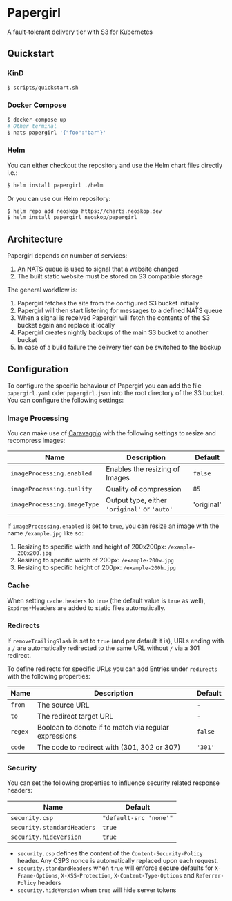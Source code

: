 # Papergirl

A fault-tolerant delivery tier with S3 for Kubernetes

## Quickstart

### KinD

```sh
$ scripts/quickstart.sh
```

### Docker Compose

```sh
$ docker-compose up
# Other terminal
$ nats papergirl '{"foo":"bar"}'
```

### Helm

You can either checkout the repository and use the Helm chart files directly i.e.:

```sh
$ helm install papergirl ./helm
```

Or you can use our Helm repository:

```sh
$ helm repo add neoskop https://charts.neoskop.dev
$ helm install papergirl neoskop/papergirl
```

## Architecture

Papergirl depends on number of services:

1. An NATS queue is used to signal that a website changed
2. The built static website must be stored on S3 compatible storage

The general workflow is:

1. Papergirl fetches the site from the configured S3 bucket initially
2. Papergirl will then start listening for messages to a defined NATS queue
3. When a signal is received Papergirl will fetch the contents of the S3 bucket again and replace it locally
4. Papergirl creates nightly backups of the main S3 bucket to another bucket
5. In case of a build failure the delivery tier can be switched to the backup

## Configuration

To configure the specific behaviour of Papergirl you can add the file `papergirl.yaml` oder `papergirl.json` into the root directory of the S3 bucket. You can configure the following settings:

### Image Processing

You can make use of [Caravaggio](https://caravaggio.ramielcreations.com/docs/general-usage) with the following settings to resize and recompress images:

| Name                        | Description                                  | Default    |
| --------------------------- | -------------------------------------------- | ---------- |
| `imageProcessing.enabled`   | Enables the resizing of Images               | `false`    |
| `imageProcessing.quality`   | Quality of compression                       | `85`       |
| `imageProcessing.imageType` | Output type, either `'original'` or `'auto'` | 'original' |

If `imageProcessing.enabled` is set to `true`, you can resize an image with the name `/example.jpg` like so:

1. Resizing to specific width and height of 200x200px: `/example-200x200.jpg`
2. Resizing to specific width of 200px: `/example-200w.jpg`
3. Resizing to specific height of 200px: `/example-200h.jpg`

### Cache

When setting `cache.headers` to `true` (the default value is `true` as well), `Expires`-Headers are added to static files automatically.

### Redirects

If `removeTrailingSlash` is set to `true` (and per default it is), URLs ending with a `/` are automatically redirected to the same URL without `/` via a 301 redirect.

To define redirects for specific URLs you can add Entries under `redirects` with the following properties:

| Name    | Description                                           | Default |
| ------- | ----------------------------------------------------- | ------- |
| `from`  | The source URL                                        | -       |
| `to`    | The redirect target URL                               | -       |
| `regex` | Boolean to denote if to match via regular expressions | `false` |
| `code`  | The code to redirect with (301, 302 or 307)           | `'301'` |

### Security

You can set the following properties to influence security related response headers:

| Name                       | Default                |
| -------------------------- | ---------------------- |
| `security.csp`             | `"default-src 'none'"` |
| `security.standardHeaders` | `true`                 |
| `security.hideVersion`     | `true`                 |

- `security.csp` defines the content of the `Content-Security-Policy` header. Any CSP3 nonce is automatically replaced upon each request.
- `security.standardHeaders` when `true` will enforce secure defaults for `X-Frame-Options`, `X-XSS-Protection`, `X-Content-Type-Options` and `Referrer-Policy` headers
- `security.hideVersion` when `true` will hide server tokens
